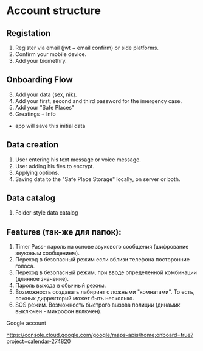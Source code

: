 # Account structure

## Registation

1. Register via email (jwt + email confirm) or side platforms.
2. Confirm your mobile device.
3. Add your biomethry.

## Onboarding Flow

3. Add your data (sex, nik).
4. Add your first, second and third password for the imergency case. 
5. Add your "Safe Places"
6. Greatings + Info

- app will save this initial data

## Data creation

1. User entering his text message or voice message.
2. User adding his fies to encrypt.
3. Applying options.
4. Saving data to the "Safe Place Storage" locally, on server or both.

## Data catalog

1. Folder-style data catalog

## Features (так-же для папок):

 1. Timer Pass- пароль на основе звукового сообщения (шифрование звуковым сообщением).
 2. Переход в безопасный режим если вблизи телефона посторонние голоса.
 3. Переход в безопасный режим, при вводе определенной комбинации (длинное значение).
 4. Пароль выхода в обычный режим.
 5. Возможность создавать лабиринт с ложными "комнатами". То есть, ложных дирректорий может быть несколько.
 6. SOS режим. Возможность быстрого вызова полиции (динамик выключен - микрофон включен).



 Google account

 https://console.cloud.google.com/google/maps-apis/home;onboard=true?project=calendar-274820 
 